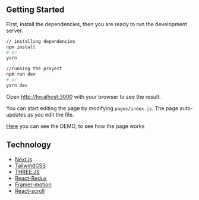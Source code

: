 ## Getting Started

First, install the dependencies, then you are ready to run the development server:

```bash
// installing dependencies
npm install
# or
yarn

//running the proyect
npm run dev
# or
yarn dev
```

Open [http://localhost:3000](http://localhost:3000) with your browser to see the result.

You can start editing the page by modifying `pages/index.js`. The page auto-updates as you edit the file.

[Here](https://www.loom.com/share/52b52e8461a34a5f9a47b803da1c9202) you can see the DEMO, to see how the page works

## Technology

- [Next.js](https://nextjs.org/)
- [TailwindCSS](https://tailwindcss.com/)
- [THREE.JS](https://threejs.org/)
- [React-Redux](https://redux-toolkit.js.org/)
- [Framer-motion](https://www.framer.com/docs/)
- [React-scroll](https://www.npmjs.com/package/react-scroll)
